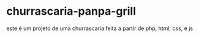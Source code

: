 # churrascaria-panpa-grill
este é um projeto de uma churrascaria feita a partir de php, html, css, e js
